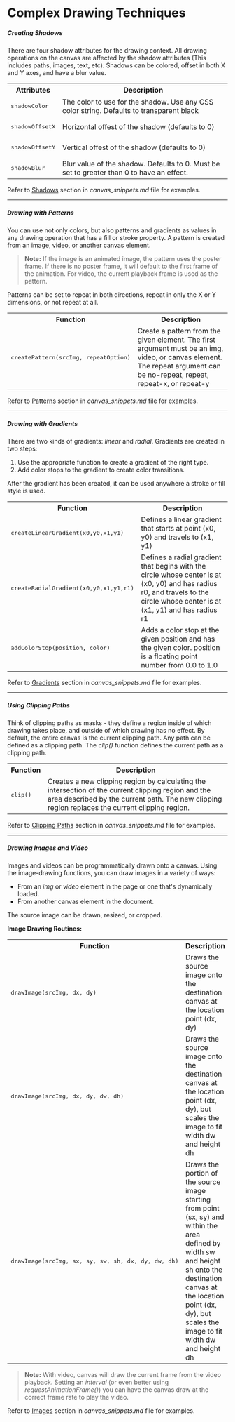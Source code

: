 # Complex Drawing Techniques

##### Creating Shadows

There are four shadow attributes for the drawing context. All drawing operations on the canvas are affected by the shadow attributes (This includes paths, images, text, etc). Shadows can be colored, offset in both X and Y axes, and have a blur value.

<table>
  <tr>
    <th>Attributes</th>
    <th>Description</th>
  </tr>
  <tr>
    <td><pre>shadowColor</pre></td>
    <td>The color to use for the shadow. Use any CSS color string. Defaults to transparent black</td>
  </tr>
  <tr>
    <td><pre>shadowOffsetX</pre></td>
    <td>Horizontal offest of the shadow (defaults to 0)</td>
  </tr>
  <tr>
    <td><pre>shadowOffsetY</pre></td>
    <td>Vertical offest of the shadow (defaults to 0)</td>
  </tr>
  <tr>
    <td><pre>shadowBlur</pre></td>
    <td>Blur value of the shadow. Defaults to 0. Must be set to greater than 0 to have an effect.</td>
  </tr>
</table>

Refer to [Shadows](https://github.com/l4nk332/notebook/blob/master/HTML5_Canvas/canvas_snippets.md#shadows) section in *canvas_snippets.md* file for examples.

----

##### Drawing with Patterns

You can use not only colors, but also patterns and gradients as values in any drawing operation that has a fill or stroke property. A pattern is created from an image, video, or another canvas element.

> **Note:** If the image is an animated image, the pattern uses the poster frame. If there is no poster frame, it will default to the first frame of the animation. For video, the current playback frame is used as the pattern.

Patterns can be set to repeat in both directions, repeat in only the X or Y dimensions, or not repeat at all.


<table>
  <tr>
    <th>Function</th>
    <th>Description</th>
  </tr>
  <tr>
    <td><pre>createPattern(srcImg, repeatOption)</pre></td>
    <td>Create a pattern from the given element. The first argument must be an img, video, or canvas element. The repeat argument can be no-repeat, repeat, repeat-x, or repeat-y</td>
  </tr>
</table>

Refer to [Patterns](https://github.com/l4nk332/notebook/blob/master/HTML5_Canvas/canvas_snippets.md#patterns) section in *canvas_snippets.md* file for examples.


----

##### Drawing with Gradients

There are two kinds of gradients: _linear_ and _radial_. Gradients are created in two steps:

  1. Use the appropriate function to create a gradient of the right type.
  2. Add color stops to the gradient to create color transitions.

After the gradient has been created, it can be used anywhere a stroke or fill style is used.

<table>
  <tr>
    <th>Function</th>
    <th>Description</th>
  </tr>
  <tr>
    <td><pre>createLinearGradient(x0,y0,x1,y1)</pre></td>
    <td>Defines a linear gradient that starts at point (x0, y0) and travels to (x1, y1)</td>
  </tr>
  <tr>
    <td><pre>createRadialGradient(x0,y0,x1,y1,r1)</pre></td>
    <td>Defines a radial gradient that begins with the circle whose center is at (x0, y0) and has radius r0, and travels to the circle whose center is at (x1, y1) and has radius r1</td>
  </tr>
  <tr>
    <td><pre>addColorStop(position, color)</pre></td>
    <td>Adds a color stop at the given position and has the given color. position is a floating point number from 0.0 to 1.0</td>
  </tr>
</table>

Refer to [Gradients](https://github.com/l4nk332/notebook/blob/master/HTML5_Canvas/canvas_snippets.md#gradients) section in *canvas_snippets.md* file for examples.


----

##### Using Clipping Paths

Think of clipping paths as masks - they define a region inside of which drawing takes place, and outside of which drawing has no effect. By default, the entire canvas is the current clipping path. Any path can be defined as a clipping path. The _clip()_ function defines the current path as a clipping path.

<table>
  <tr>
    <th>Function</th>
    <th>Description</th>
  </tr>
  <tr>
    <td><pre>clip()</pre></td>
    <td>Creates a new clipping region by calculating the intersection of the current clipping region and the area described by the current path. The new clipping region replaces the current clipping region.</td>
  </tr>
</table>

Refer to [Clipping Paths](https://github.com/l4nk332/notebook/blob/master/HTML5_Canvas/canvas_snippets.md#clipping-paths) section in *canvas_snippets.md* file for examples.


----

##### Drawing Images and Video

Images and videos can be programmatically drawn onto a canvas. Using the image-drawing functions, you can draw images in a variety of ways:

 - From an _img_ or _video_ element in the page or one that's dynamically loaded.
 - From another canvas element in the document.

The source image can be drawn, resized, or cropped.

**Image Drawing Routines:**

<table>
  <tr>
    <th>Function</th>
    <th>Description</th>
  </tr>
  <tr>
    <td><pre>drawImage(srcImg, dx, dy)</pre></td>
    <td>Draws the source image onto the destination canvas at the location point (dx, dy)</td>
  </tr>
  <tr>
    <td><pre>drawImage(srcImg, dx, dy, dw, dh)</pre></td>
    <td>Draws the source image onto the destination canvas at the location point (dx, dy), but scales the image to fit width dw and height dh</td>
  </tr>
  <tr>
    <td><pre>drawImage(srcImg, sx, sy, sw, sh, dx, dy, dw, dh)</pre></td>
    <td>Draws the portion of the source image starting from point (sx, sy) and within the area defined by width sw and height sh onto the destination canvas at the location point (dx, dy), but scales the image to fit width dw and height dh</td>
  </tr>
</table>

> **Note:** With video, canvas will draw the current frame from the video playback. Setting an _interval_ (or even better using  _requestAnimationFrame()_) you can have the canvas draw at the correct frame rate to play the video.

Refer to [Images](https://github.com/l4nk332/notebook/blob/master/HTML5_Canvas/canvas_snippets.md#images) section in *canvas_snippets.md* file for examples.

